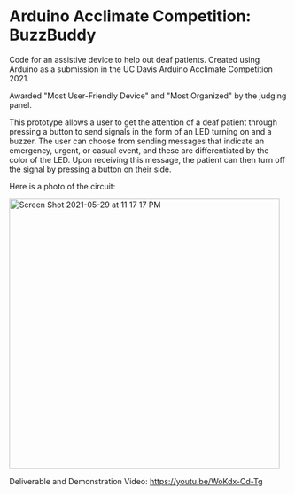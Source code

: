 # Arduino Acclimate Competition: BuzzBuddy
Code for an assistive device to help out deaf patients. Created using Arduino as a submission in the UC Davis Arduino Acclimate Competition 2021. 

Awarded "Most User-Friendly Device" and "Most Organized" by the judging panel.

This prototype allows a user to get the attention of a deaf patient through pressing a button to send signals in the form of an LED turning on and a buzzer. The user can choose from sending messages that indicate an emergency, urgent, or casual event, and these are differentiated by the color of the LED. Upon receiving this message, the patient can then turn off the signal by pressing a button on their side.

Here is a photo of the circuit:

<img width="488" alt="Screen Shot 2021-05-29 at 11 17 17 PM" src="https://user-images.githubusercontent.com/58715683/120094223-04240000-c0d4-11eb-97c0-8fb838dcd72c.png">

Deliverable and Demonstration Video: https://youtu.be/WoKdx-Cd-Tg
